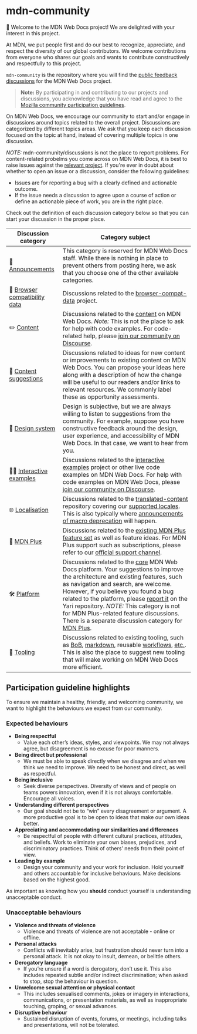 # mdn-community

👋 Welcome to the MDN Web Docs project! We are delighted with your interest in this project.

At MDN, we put people first and do our best to recognize, appreciate, and respect the diversity of our global contributors. We welcome contributions from everyone who shares our goals and wants to contribute constructively and respectfully to this project.

`mdn-community` is the repository where you will find the [public feedback discussions](https://github.com/mdn/mdn-community/discussions) for the MDN Web Docs project.

> **Note:** By participating in and contributing to our projects and discussions, you acknowledge that you have read and agree to the [Mozilla community participation guidelines](https://github.com/mdn/mdn-community/blob/main/CODE_OF_CONDUCT.md).

On MDN Web Docs, we encourage our community to start and/or engage in discussions around topics related to the overall project. Discussions are categorized by different topics areas. We ask that you keep each discussion focused on the topic at hand, instead of covering multiple topics in one discussion.

_NOTE:_ mdn-community/discussions is not the place to report problems. For content-related probelms you come across on MDN Web Docs, it is best to raise issues against the [relevant project](https://github.com/mdn/). If you're ever in doubt about whether to open an issue or a discussion, consider the following guidelines:

- Issues are for reporting a bug with a clearly defined and actionable outcome.
- If the issue needs a discussion to agree upon a course of action or define an actionable piece of work, you are in the right place.

Check out the definition of each discussion category below so that you can start your discussion in the proper place.

| **Discussion category** | **Category subject** 	|
|---	|---	|
| 📣  [Announcements](https://github.com/mdn/mdn-community/discussions/categories/announcements) | This category is reserved for MDN Web Docs staff. While there is nothing in place to prevent others from posting here, we ask that you choose one of the other available categories. |
| 🔮  [Browser compatibility data](https://github.com/mdn/mdn-community/discussions/categories/browser-compatibility-data) | Discussions related to the [browser-compat-data](https://github.com/mdn/browser-compat-data) project. |
| ✏️  [Content](https://github.com/mdn/mdn-community/discussions/categories/content) | Discussions related to the [content](https://github.com/mdn/content) on MDN Web Docs. _Note:_ This is not the place to ask for help with code examples. For code-related help, please [join our community on Discourse](https://discourse.mozilla.org/c/mdn/learn/250). |
| 🙋  [Content suggestions](https://github.com/mdn/mdn-community/discussions/categories/content-suggestions) | Discussions related to ideas for new content or improvements to existing content on MDN Web Docs. You can propose your ideas here along with a description of how the change will be useful to our readers and/or links to relevant resources. We commonly label these as opportunity assessments. |
| 🎨  [Design system](https://github.com/mdn/mdn-community/discussions/categories/design-system) | Design is subjective, but we are always willing to listen to suggestions from the community. For example, suppose you have constructive feedback around the design, user experience, and accessibility of MDN Web Docs. In that case, we want to hear from you. |
| 👩‍💻  [Interactive examples](https://github.com/mdn/mdn-community/discussions/categories/interactive-examples) | Discussions related to the [interactive examples](https://github.com/mdn/interactive-examples) project or other live code examples on MDN Web Docs. For help with code examples on MDN Web Docs, please [join our community on Discourse](https://discourse.mozilla.org/c/mdn/learn/250). |
| 🌐  [Localisation](https://github.com/mdn/mdn-community/discussions/categories/localisation) | Discussions related to the [translated-content](https://github.com/mdn/translated-content/) repository covering our [supported locales](https://github.com/mdn/translated-content/#locales). This is also typically where [announcements of macro deprecation](https://github.com/mdn/mdn-community/discussions/67) will happen. |
| 👾  [MDN Plus](https://github.com/mdn/mdn-community/discussions/categories/mdn-plus) | Discussions related to the [existing MDN Plus feature set](https://developer.mozilla.org/en-US/plus) as well as feature ideas. For MDN Plus support such as subscriptions, please refer to our [official support channel](https://support.mozilla.org/en-US/products/mdn-plus). |
| 🛠️  [Platform](https://github.com/mdn/mdn-community/discussions/categories/platform) | Discussions related to the [core](https://github.com/mdn/yari) MDN Web Docs platform. Your suggestions to improve the architecture and existing features, such as navigation and search, are welcome. However, if you believe you found a bug related to the platform, please [report it](https://github.com/mdn/yari/issues/choose) on the Yari repository. _NOTE:_ This category is not for MDN Plus-related feature discussions. There is a separate discussion category for [MDN Plus]((https://github.com/mdn/mdn-community/discussions/categories/mdn-plus)). |
| 🧰  [Tooling](https://github.com/mdn/mdn-community/discussions/categories/tooling) | Discussions related to existing tooling, such as [BoB](https://github.com/mdn/bob), [markdown](https://github.com/mdn/markdown/), reusable [workflows](https://github.com/mdn/workflows), [etc.](https://github.com/mdn/content#moving-one-or-more-documents). This is also the place to suggest new tooling that will make working on MDN Web Docs more efficient. |

## Participation guideline highlights

To ensure we maintain a healthy, friendly, and welcoming community, we want to highlight the behaviours we expect from our community.

### Expected behaviours

* **Being respectful**
    * Value each other’s ideas, styles, and viewpoints. We may not always agree, but disagreement is no excuse for poor manners. 
* **Being direct but professional**
    * We must be able to speak directly when we disagree and when we think we need to improve. We need to be honest and direct, as well as respectful.
* **Being inclusive**
    * Seek diverse perspectives. Diversity of views and of people on teams powers innovation, even if it is not always comfortable. Encourage all voices.
* **Understanding different perspectives**
    * Our goal should not be to “win” every disagreement or argument. A more productive goal is to be open to ideas that make our own ideas better.
* **Appreciating and accommodating our similarities and differences**
    * Be respectful of people with different cultural practices, attitudes, and beliefs. Work to eliminate your own biases, prejudices, and discriminatory practices. Think of others’ needs from their point of view.
* **Leading by example**
    * Design your community and your work for inclusion. Hold yourself and others accountable for inclusive behaviours. Make decisions based on the highest good.

As important as knowing how you **should** conduct yourself is understanding unacceptable conduct.

### Unacceptable behaviours

* **Violence and threats of violence**
    * Violence and threats of violence are not acceptable - online or offline.
* **Personal attacks**
    * Conflicts will inevitably arise, but frustration should never turn into a personal attack. It is not okay to insult, demean, or belittle others.
* **Derogatory language**
    * If you’re unsure if a word is derogatory, don’t use it. This also includes repeated subtle and/or indirect discrimination; when asked to stop, stop the behaviour in question.
* **Unwelcome sexual attention or physical contact**
    * This includes sexualised comments, jokes or imagery in interactions, communications, or presentation materials, as well as inappropriate touching, groping, or sexual advances.
* **Disruptive behaviour**
    * Sustained disruption of events, forums, or meetings, including talks and presentations, will not be tolerated.
